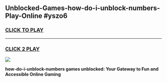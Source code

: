 
## Unblocked-Games-how-do-i-unblock-numbers-Play-Online #yszo6
<h3>
<a href="https://news.freeplayer.one?title=how-do-i-unblock-numbers&ref=3">CLICK TO PLAY</a></h3>
<hr>

<h3>
<a href="https://news.freeplayer.one?title=how-do-i-unblock-numbers&ref=3">CLICK 2 PLAY</a>
  
</h3>

<a href="https://news.freeplayer.one?title=how-do-i-unblock-numbers&ref=3"><img src="https://clearcache.store/games.png"></a>


**how-do-i-unblock-numbers games unblocked: Your Gateway to Fun and Accessible Online Gaming**
